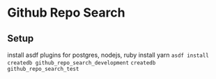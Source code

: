 # Github Repo Search

## Setup
install asdf plugins for postgres, nodejs, ruby
install yarn
`asdf install`
`createdb github_repo_search_development`
`createdb github_repo_search_test`
